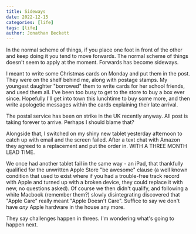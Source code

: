 ```yaml
---
title: Sideways
date: 2022-12-15
categories: [life]
tags: [life]
author: Jonathan Beckett
---
```


In the normal scheme of things, if you place one foot in front of the other and keep doing it you tend to move forwards. The normal scheme of things doesn't seem to apply at the moment. Forwards has become sideways.

I meant to write some Christmas cards on Monday and put them in the post. They were on the shelf behind me, along with postage stamps. My youngest daughter "borrowed" them to write cards for her school friends, and used them all. I've been too busy to get to the store to buy a box ever since. Hopefully I'll get into town this lunchtime to buy some more, and then write apologetic messages within the cards explaining their late arrival.

The postal service has been on strike in the UK recently anyway. All post is taking forever to arrive. Perhaps I should blame that?

Alongside that, I switched on my shiny new tablet yesterday afternoon to catch up with email and the screen failed. After a text chat with Amazon they agreed to a replacement and put the order in. WITH A THREE MONTH LEAD TIME.

We once had another tablet fail in the same way - an iPad, that thankfully qualified for the unwritten Apple Store "be awesome" clause (a well known condition that used to exist where if you had a trouble-free track record with Apple and turned up with a broken device, they could replace it with new, no questions asked). Of course we then didn't qualify, and following a white Macbook (remember them?) slowly disintegrating discovered that "Apple Care" really meant "Apple Doesn't Care". Suffice to say we don't have *any* Apple hardware in the house any more.

They say challenges happen in threes. I'm wondering what's going to happen next.